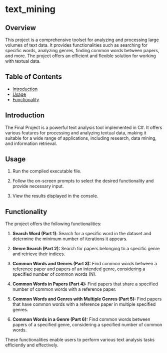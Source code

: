 # text_mining

## Overview
This project is a comprehensive toolset for analyzing and processing large volumes of text data. It provides functionalities such as searching for specific words, analyzing genres, finding common words between papers, and more. The project offers an efficient and flexible solution for working with textual data.

## Table of Contents

- [Introduction](#introduction)
- [Usage](#usage)
- [Functionality](#functionality)

## Introduction

The Final Project is a powerful text analysis tool implemented in C#. It offers various features for processing and analyzing textual data, making it suitable for a wide range of applications, including research, data mining, and information retrieval.

## Usage

1. Run the compiled executable file.

2. Follow the on-screen prompts to select the desired functionality and provide necessary input.

3. View the results displayed in the console.

## Functionality

The project offers the following functionalities:

1. **Search Word (Part 1)**: Search for a specific word in the dataset and determine the minimum number of iterations it appears.

2. **Genre Search (Part 2):** Search for papers belonging to a specific genre and retrieve their indices.

3. **Common Words and Genres (Part 3):** Find common words between a reference paper and papers of an intended genre, considering a specified number of common words (N).

4. **Common Words in Papers (Part 4):** Find papers that share a specified number of common words with a reference paper.

5. **Common Words and Genres with Multiple Genres (Part 5):** Find papers that have common words with a reference paper in multiple specified genres.

6. **Common Words in a Genre (Part 6):** Find common words between papers of a specified genre, considering a specified number of common words.

These functionalities enable users to perform various text analysis tasks efficiently and effectively.